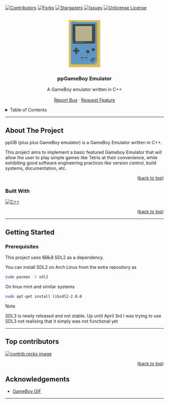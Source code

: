 <!-- Improved compatibility of back to top link: See: https://github.com/Majestic9169/ppGB-emu/pull/73 -->
<a id="readme-top"></a>
<!--
*** Thanks for checking out the Best-README-Template. If you have a suggestion
*** that would make this better, please fork the repo and create a pull request
*** or simply open an issue with the tag "enhancement".
*** Don't forget to give the project a star!
*** Thanks again! Now go create something AMAZING! :D
-->



<!-- PROJECT SHIELDS -->
<!--
*** I'm using markdown "reference style" links for readability.
*** Reference links are enclosed in brackets [ ] instead of parentheses ( ).
*** See the bottom of this document for the declaration of the reference variables
*** for contributors-url, forks-url, etc. This is an optional, concise syntax you may use.
*** https://www.markdownguide.org/basic-syntax/#reference-style-links
-->
[![Contributors][contributors-shield]][contributors-url]
[![Forks][forks-shield]][forks-url]
[![Stargazers][stars-shield]][stars-url]
[![Issues][issues-shield]][issues-url]
[![Unlicense License][license-shield]][license-url]
<!-- [![LinkedIn][linkedin-shield]][linkedin-url] -->

<!-- PROJECT LOGO -->
<br />
<div align="center">
  <a href="https://github.com/Majestic9169/ppGB-emu">
    <img src="./assets/GameBoy.GIF" alt="Logo" width="100" height="150">
  </a>

  <h3 align="center">ppGameBoy Emulator</h3>

  <p align="center">
    A GameBoy emulator written in C++
    <br />
    <!-- <a href="https://github.com/Majestic9169/ppGB-emu/wiki"><strong>Explore the docs »</strong></a> -->
    <!-- <br /> -->
    <br />
    <!-- <a href="https://github.com/Majestic9169/ppGB-emu">View Demo</a> -->
    <!-- &middot; -->
    <a href="https://github.com/Majestic9169/ppGB-emu/issues/new?labels=bug&template=bug-report---.md">Report Bug</a>
    &middot;
    <a href="https://github.com/Majestic9169/ppGB-emu/issues/new?labels=enhancement&template=feature-request---.md">Request Feature</a>
  </p>
</div>

<!-- TABLE OF CONTENTS -->
<details>
  <summary>Table of Contents</summary>
  <ol>
    <li>
      <a href="#about-the-project">About The Project</a>
      <ul>
        <li><a href="#built-with">Built With</a></li>
      </ul>
    </li>
    <li>
      <a href="#getting-started">Getting Started</a>
      <ul>
        <li><a href="#prerequisites">Prerequisites</a></li>
        <li><a href="#installation">Installation</a></li>
        <li><a href="#usage">Usage</a></li>
        <li><a href="#tests">Tests</a></li>
      </ul>
    </li>
    <li><a href="#top-contributors">Top Contributors</a></li>
  </ol>
</details>
 
---

<!-- ABOUT THE PROJECT -->
## About The Project

ppGB (plus plus GameBoy emulator) is a GameBoy Emulator written in C++. 

This project aims to implement a basic featured Gameboy Emulator that will allow the user to play simple games like Tetris at their convenience, while exhibiting good software engineering practices like version control, build systems, documentation, etc.

<p align="right">(<a href="#readme-top">back to top</a>)</p>

### Built With

[![C++](https://img.shields.io/badge/C++-%2300599C.svg?logo=c%2B%2B&logoColor=white)](#)

<p align="right">(<a href="#readme-top">back to top</a>)</p>

---

<!-- GETTING STARTED -->
## Getting Started

### Prerequisites

This project uses ~~SDL3~~ SDL2 as a dependency.

You can install SDL2 on Arch Linux from the extra repository as 

```bash
sudo pacman -S sdl2
```

On linux mint and similar systems

```bash
sudo apt-get install libsdl2-2.0.0
```

> [!NOTE]
> SDL3 is newly released and not stable. Up until April 3rd I was trying to use SDL3 not realising that it simply was not functional yet

---

<!-- CONTRIBUTING -->
## Top contributors

<a href="https://github.com/Majestic9169/ppGB-emu/graphs/contributors">
  <img src="https://contrib.rocks/image?repo=Majestic9169/ppGB-emu" alt="contrib.rocks image" />
</a>

<p align="right">(<a href="#readme-top">back to top</a>)</p>

<!-- APPENDIX -->
## Acknowledgements

- [GameBoy GIF](https://codepen.io/heero/pen/DpBZzz)

---

<!-- MARKDOWN LINKS & IMAGES -->
<!-- https://www.markdownguide.org/basic-syntax/#reference-style-links -->
[contributors-shield]: https://img.shields.io/github/contributors/Majestic9169/ppGB-emu.svg?style=for-the-badge
[contributors-url]: https://github.com/Majestic9169/ppGB-emu/graphs/contributors
[forks-shield]: https://img.shields.io/github/forks/Majestic9169/ppGB-emu.svg?style=for-the-badge
[forks-url]: https://github.com/Majestic9169/ppGB-emu/network/members
[stars-shield]: https://img.shields.io/github/stars/Majestic9169/ppGB-emu.svg?style=for-the-badge
[stars-url]: https://github.com/Majestic9169/ppGB-emu/stargazers
[issues-shield]: https://img.shields.io/github/issues/Majestic9169/ppGB-emu.svg?style=for-the-badge
[issues-url]: https://github.com/Majestic9169/ppGB-emu/issues
[license-shield]: https://img.shields.io/github/license/Majestic9169/ppGB-emu.svg?style=for-the-badge
[license-url]: https://github.com/Majestic9169/ppGB-emu/blob/master/LICENSE.txt
